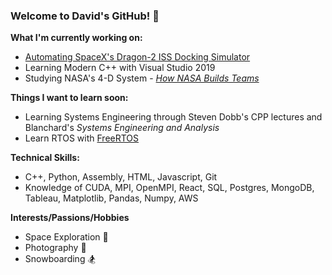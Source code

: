 ### Welcome to David's GitHub! 👋

**What I'm currently working on:**
* [Automating SpaceX's Dragon-2 ISS Docking Simulator](https://github.com/david-kishi/automated-iss-sim)
* Learning Modern C++ with Visual Studio 2019
* Studying NASA's 4-D System - *[How NASA Builds Teams](https://www.amazon.com/How-NASA-Builds-Teams-Scientists/dp/0470456485)*

**Things I want to learn soon:**
* Learning Systems Engineering through Steven Dobb's CPP lectures and Blanchard's *Systems Engineering and Analysis*
* Learn RTOS with [FreeRTOS](https://www.freertos.org/)

**Technical Skills:** 
* C++, Python, Assembly, HTML, Javascript, Git
* Knowledge of CUDA, MPI, OpenMPI, React, SQL, Postgres, MongoDB, Tableau, Matplotlib, Pandas, Numpy, AWS

**Interests/Passions/Hobbies**
* Space Exploration 🚀
* Photography 📸
* Snowboarding 🏂

